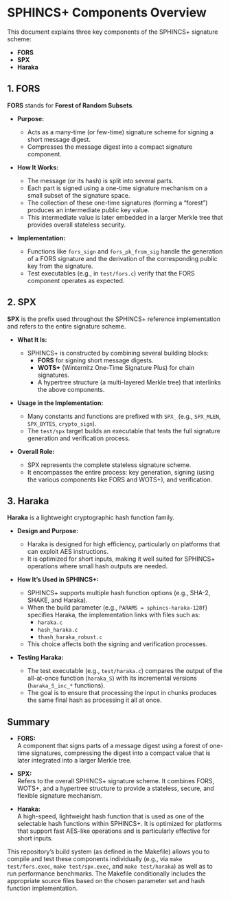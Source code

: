 # SPHINCS+ Components Overview

This document explains three key components of the SPHINCS+ signature scheme:
- **FORS**
- **SPX**
- **Haraka**

## 1. FORS

**FORS** stands for **Forest of Random Subsets**.

- **Purpose:**
  - Acts as a many-time (or few-time) signature scheme for signing a short message digest.
  - Compresses the message digest into a compact signature component.
  
- **How It Works:**
  - The message (or its hash) is split into several parts.
  - Each part is signed using a one-time signature mechanism on a small subset of the signature space.
  - The collection of these one-time signatures (forming a “forest”) produces an intermediate public key value.
  - This intermediate value is later embedded in a larger Merkle tree that provides overall stateless security.

- **Implementation:**
  - Functions like `fors_sign` and `fors_pk_from_sig` handle the generation of a FORS signature and the derivation of the corresponding public key from the signature.
  - Test executables (e.g., in `test/fors.c`) verify that the FORS component operates as expected.


## 2. SPX

**SPX** is the prefix used throughout the SPHINCS+ reference implementation and refers to the entire signature scheme.

- **What It Is:**
  - SPHINCS+ is constructed by combining several building blocks:
    - **FORS** for signing short message digests.
    - **WOTS+** (Winternitz One-Time Signature Plus) for chain signatures.
    - A hypertree structure (a multi-layered Merkle tree) that interlinks the above components.
    
- **Usage in the Implementation:**
  - Many constants and functions are prefixed with `SPX_` (e.g., `SPX_MLEN`, `SPX_BYTES`, `crypto_sign`).
  - The `test/spx` target builds an executable that tests the full signature generation and verification process.
  
- **Overall Role:**
  - SPX represents the complete stateless signature scheme.
  - It encompasses the entire process: key generation, signing (using the various components like FORS and WOTS+), and verification.


## 3. Haraka

**Haraka** is a lightweight cryptographic hash function family.

- **Design and Purpose:**
  - Haraka is designed for high efficiency, particularly on platforms that can exploit AES instructions.
  - It is optimized for short inputs, making it well suited for SPHINCS+ operations where small hash outputs are needed.
  
- **How It’s Used in SPHINCS+:**
  - SPHINCS+ supports multiple hash function options (e.g., SHA-2, SHAKE, and Haraka).
  - When the build parameter (e.g., `PARAMS = sphincs-haraka-128f`) specifies Haraka, the implementation links with files such as:
    - `haraka.c`
    - `hash_haraka.c`
    - `thash_haraka_robust.c`
  - This choice affects both the signing and verification processes.
  
- **Testing Haraka:**
  - The test executable (e.g., `test/haraka.c`) compares the output of the all-at-once function (`haraka_S`) with its incremental versions (`haraka_S_inc_*` functions).
  - The goal is to ensure that processing the input in chunks produces the same final hash as processing it all at once.


## Summary

- **FORS:**  
  A component that signs parts of a message digest using a forest of one-time signatures, compressing the digest into a compact value that is later integrated into a larger Merkle tree.

- **SPX:**  
  Refers to the overall SPHINCS+ signature scheme. It combines FORS, WOTS+, and a hypertree structure to provide a stateless, secure, and flexible signature mechanism.

- **Haraka:**  
  A high-speed, lightweight hash function that is used as one of the selectable hash functions within SPHINCS+. It is optimized for platforms that support fast AES-like operations and is particularly effective for short inputs.

This repository’s build system (as defined in the Makefile) allows you to compile and test these components individually (e.g., via `make test/fors.exec`, `make test/spx.exec`, and `make test/haraka`) as well as to run performance benchmarks. The Makefile conditionally includes the appropriate source files based on the chosen parameter set and hash function implementation.
